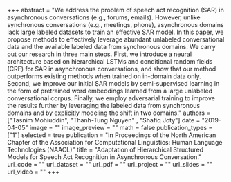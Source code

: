+++
abstract = "We address the problem of speech act recognition (SAR) in asynchronous conversations (e.g., forums, emails). However, unlike synchronous conversations (e.g., meetings, phone), asynchronous domains lack large labeled datasets to train an effective SAR model. In this paper, we propose methods to effectively leverage abundant unlabeled conversational data and the available labeled data from synchronous domains. We carry out our research in three main steps. First, we introduce a neural architecture based on hierarchical LSTMs and conditional random fields (CRF) for SAR in asynchronous conversations, and show that our method outperforms existing methods when trained on in-domain data only. Second, we improve our initial SAR models by semi-supervised learning in the form of pretrained word embeddings learned from a large unlabeled conversational corpus. Finally, we employ adversarial training to improve the results further by leveraging the labeled data from synchronous domains and by explicitly modeling the shift in two domains." 
authors = ["Tasnim Mohiuddin", "Thanh-Tung Nguyen" , "Shafiq Joty"]
date = "2019-04-05"
image = ""
image_preview = ""
math = false
publication_types = ["1"]
selected = true
publication = "In Proceedings of the North American Chapter of the Association for Computational Linguistics: Human Language Technologies (NAACL)"
title = "Adaptation of Hierarchical Structured Models for Speech Act Recognition in Asynchronous Conversation."
url_code = ""
url_dataset = ""
url_pdf = ""
url_project = ""
url_slides = ""
url_video = ""
+++


